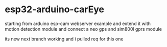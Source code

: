 # esp32-arduino-carEye
starting from arduino esp-cam webserver example and extend it with motion detection module and connect a neo gps and sim800l gprs module

its new next branch working and i pulled req for this one
